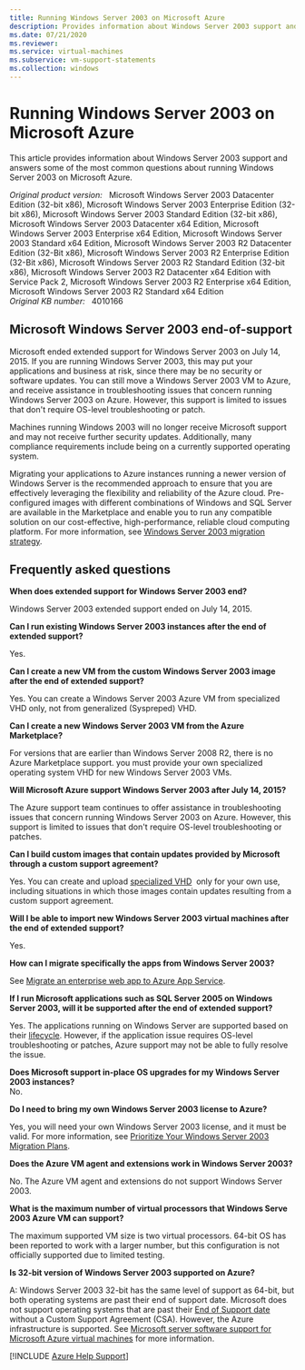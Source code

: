 ```yaml
---
title: Running Windows Server 2003 on Microsoft Azure
description: Provides information about Windows Server 2003 support and answers some of the most common questions about running Windows Server 2003 on Microsoft Azure.
ms.date: 07/21/2020
ms.reviewer: 
ms.service: virtual-machines
ms.subservice: vm-support-statements
ms.collection: windows
---
```

# Running Windows Server 2003 on Microsoft Azure

This article provides information about Windows Server 2003 support and answers some of the most common questions about running Windows Server 2003 on Microsoft Azure.  

_Original product version:_ &nbsp; Microsoft Windows Server 2003 Datacenter Edition (32-bit x86), Microsoft Windows Server 2003 Enterprise Edition (32-bit x86), Microsoft Windows Server 2003 Standard Edition (32-bit x86), Microsoft Windows Server 2003 Datacenter x64 Edition, Microsoft Windows Server 2003 Enterprise x64 Edition, Microsoft Windows Server 2003 Standard x64 Edition, Microsoft Windows Server 2003 R2 Datacenter Edition (32-Bit x86), Microsoft Windows Server 2003 R2 Enterprise Edition (32-Bit x86), Microsoft Windows Server 2003 R2 Standard Edition (32-bit x86), Microsoft Windows Server 2003 R2 Datacenter x64 Edition with Service Pack 2, Microsoft Windows Server 2003 R2 Enterprise x64 Edition, Microsoft Windows Server 2003 R2 Standard x64 Edition  
_Original KB number:_ &nbsp; 4010166

## Microsoft Windows Server 2003 end-of-support

Microsoft ended extended support for Windows Server 2003 on July 14, 2015. If you are running Windows Server 2003, this may put your applications and business at risk, since there may be no security or software updates. You can still move a Windows Server 2003 VM to Azure, and receive assistance in troubleshooting issues that concern running Windows Server 2003 on Azure. However, this support is limited to issues that don't require OS-level troubleshooting or patch.

Machines running Windows 2003 will no longer receive Microsoft support and may not receive further security updates. Additionally, many compliance requirements include being on a currently supported operating system.

Migrating your applications to Azure instances running a newer version of Windows Server is the recommended approach to ensure that you are effectively leveraging the flexibility and reliability of the Azure cloud. Pre-configured images with different combinations of Windows and SQL Server are available in the Marketplace and enable you to run any compatible solution on our cost-effective, high-performance, reliable cloud computing platform. For more information, see [Windows Server 2003 migration strategy](https://www.microsoft.com/cloud-platform/windows-server-2003).

## Frequently asked questions

**When does extended support for Windows Server 2003 end?**

Windows Server 2003 extended support ended on July 14, 2015.

**Can I run existing Windows Server 2003 instances after the end of extended support?**
  
Yes.

**Can I create a new VM from the custom Windows Server 2003 image after the end of extended support?**  

Yes. You can create a Windows Server 2003 Azure VM from specialized VHD only, not from generalized (Syspreped) VHD.

**Can I create a new Windows Server 2003 VM from the Azure Marketplace?**

For versions that are earlier than Windows Server 2008 R2, there is no Azure Marketplace support. you must provide your own specialized operating system VHD for new Windows Server 2003 VMs.

**Will Microsoft Azure support Windows Server 2003 after July 14, 2015?**
  
The Azure support team continues to offer assistance in troubleshooting issues that concern running Windows Server 2003 on Azure. However, this support is limited to issues that don't require OS-level troubleshooting or patches.

**Can I build custom images that contain updates provided by Microsoft through a custom support agreement?**

Yes. You can create and upload [specialized VHD](/azure/virtual-machines/windows/create-vm-specialized-portal)  only for your own use, including situations in which those images contain updates resulting from a custom support agreement.

**Will I be able to import new Windows Server 2003 virtual machines after the end of extended support?**
  
Yes.

**How can I migrate specifically the apps from Windows Server 2003?**
  
See [Migrate an enterprise web app to Azure App Service](https://azure.microsoft.com/migration/web-applications/).

**If I run Microsoft applications such as SQL Server 2005 on Windows Server 2003, will it be supported after the end of extended support?**
  
Yes. The applications running on Windows Server are supported based on their [lifecycle](https://support.microsoft.com/lifecycle). However, if the application issue requires OS-level troubleshooting or patches, Azure support may not be able to fully resolve the issue.

**Does Microsoft support in-place OS upgrades for my Windows Server 2003 instances?**  
No.

**Do I need to bring my own Windows Server 2003 license to Azure?**
  
Yes, you will need your own Windows Server 2003 license, and it must be valid. For more information, see [Prioritize Your Windows Server 2003 Migration Plans](https://azure.microsoft.com//blog/be-prepared-for-tomorrows-business-prioritize-your-windows-server-2003-migration-plans/).

**Does the Azure VM agent and extensions work in Windows Server 2003?**
  
No. The Azure VM agent and extensions do not support Windows Server 2003.

**What is the maximum number of virtual processors that Windows Serve 2003 Azure VM can support?**  

The maximum supported VM size is two virtual processors. 64-bit OS has been reported to work with a larger number, but this configuration is not officially supported due to limited testing.

**Is 32-bit version of Windows Server 2003 supported on Azure?**  

A: Windows Server 2003 32-bit has the same level of support as 64-bit, but both operating systems are past their end of support date. Microsoft does not support operating systems that are past their [End of Support date](https://support.microsoft.com/lifecycle/search) without a Custom Support Agreement (CSA). However, the Azure infrastructure is supported. See [Microsoft server software support for Microsoft Azure virtual machines](https://support.microsoft.com/help/2721672/microsoft-server-software-support-for-microsoft-azure-virtual-machines) for more information.

[!INCLUDE [Azure Help Support](../../../includes/azure-help-support.md)]
